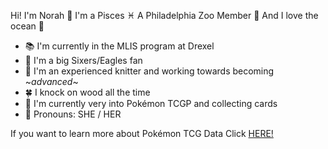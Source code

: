 Hi! I'm Norah 🎣 I'm a Pisces ♓️ A Philadelphia Zoo Member 🦧 And I love the ocean 🌊
- 📚 I'm currently in the MLIS program at Drexel
- 🌃 I'm a big Sixers/Eagles fan
- 🧶 I'm an experienced knitter and working towards becoming ~*advanced*~
- 🍀 I knock on wood all the time
- 🎲 I'm currently very into Pokémon TCGP and collecting cards
- 🧸 Pronouns: SHE / HER
<p>If you want to learn more about Pokémon TCG Data Click <a href="https://github.com/PokemonTCG/pokemon-tcg-data">HERE!</a>

<!--
## Hi there 👋
**nrbh666/nrbh666** is a ✨ _special_ ✨ repository because its `README.md` (this file) appears on your GitHub profile.

Here are some ideas to get you started:

- 🔭 I’m currently working on ...
- 🌱 I’m currently learning ...
- 👯 I’m looking to collaborate on ...
- 🤔 I’m looking for help with ...
- 💬 Ask me about ...
- 📫 How to reach me: ...
- 😄 Pronouns: ...
- ⚡ Fun fact: ...
-->
